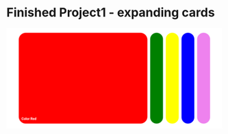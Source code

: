 # Finished Project1 - expanding cards

![This is how it should look like](./Project1.png?raw=true "Project1")
